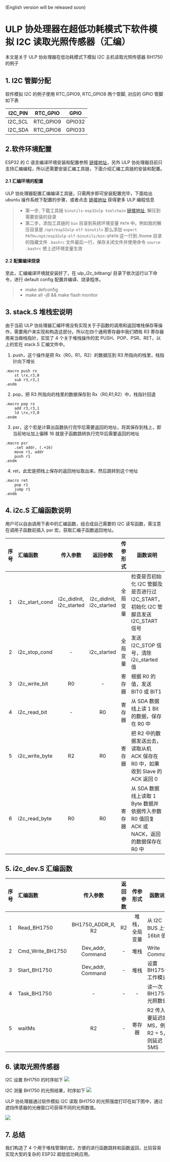 (English version will be released soon)

# ULP 协处理器在超低功耗模式下软件模拟 I2C 读取光照传感器（汇编）
本文是关于 ULP 协处理器在低功耗模式下模拟 I2C 主机读取光照传感器 BH1750 的例子  

## 1. I2C 管脚分配
软件模拟 I2C 的例子使用 RTC_GPIO9, RTC_GPIO8 两个管脚, 对应的 GPIO 管脚如下表 

|I2C_PIN|RTC_GPIO|GPIO|
|---|---|---|
|I2C_SCL|RTC_GPIO9|GPIO32|
|I2C_SDA|RTC_GPIO8|GPIO33|

## 2.软件环境配置
ESP32 的 C 语言编译环境安装和配置参照 [链接地址](https://esp-idf.readthedocs.io/en/latest/get-started/index.html#setup-toolchain)，另外 ULP 协处理器目前只支持汇编编程，所以还需要安装汇编工具链，下面介绍汇编工具链的安装和配置。
#### 2.1 汇编环境的配置
ULP 协处理器配置汇编编译工具链，只需两步即可安装配置完毕，下面给出 ubuntu 操作系统下配置的步骤，或者点击 [链接地址](http://esp-idf.readthedocs.io/en/latest/api-guides/ulp.html) 获得更多 ULP 编程信息
>* 第一步, 下载工具链 `binutils-esp32ulp toolchain`  [链接地址]( https://github.com/espressif/binutils-esp32ulp/wiki#downloads), 解压到需要安装的目录
>* 第二步，添加工具链的 `bin` 目录到系统环境变量 `PATH` 中。例如我的解压目录是 `/opt/esp32ulp-elf-binutils` 那么添加 `export PATH=/opt/esp32ulp-elf-binutils/bin:$PATH` 这一行到 /home 目录的隐藏文件 `.bashrc` 文件最后一行，保存关闭文件并使用命令 `source .bashrc` 使上述环境变量生效

#### 2.2 配置编译烧录
至此，汇编编译环境就安装好了，在 ulp_i2c_bitbang/ 目录下依次运行以下命令，进行 default config 配置并编译、烧录程序。
>* make defconfig
>* make all -j8 && make flash monitor

## 3. stack.S 堆栈宏说明
由于当前 ULP 协处理器汇编环境没有实现关于子函数的调用和返回堆栈保存等操作，需要用户来实现和构造这部分。所以在四个通用寄存器中我们牺牲 R3 寄存器用来当做栈指针，实现了 4 个关于堆栈操作的宏 PUSH、POP、PSR、RET，以上的宏在 stack.S 汇编文件中。

1. push，这个操作是把 Rx（R0，R1，R2）的数据压到 R3 所指向的栈里，栈指针向下增长
```
.macro push rx
	st \rx,r3,0
	sub r3,r3,1
.endm
```
2. pop，把 R3 所指向的栈里的数据保存到 Rx（R0,R1,R2）中，栈指针回退
```
.macro pop rx
	add r3,r3,1
	ld \rx,r3,0
.endm
```
3. psr，这个宏是计算出函数执行完毕后需要返回的地址，将其保存到栈上，即当前地址加上偏移 16 就是子函数跳转执行完毕后需要返回的地址
```
.macro psr 
	.set addr, (.+16)
	move r1, addr
	push r1
.endm
```
4. ret，此宏是把栈上保存的返回地址取出来，然后跳转到这个地址
```
.macro ret 
	pop r1
	jump r1
.endm
```

## 4. i2c.S 汇编函数说明
用户可以自由调用下表中的汇编函数，组合成自己需要的 I2C 读写函数，需注意在调用子函数前插入 psr 宏，获取汇编子函数返回地址。

|序号| 汇编函数 | 传入参数 | 返回参数 |传参形式|函数说明|
|:---:|:---|:---:|:---:|:---:|---|
|1|i2c_start_cond|i2c_didInit, i2c_started|i2c_didInit, i2c_started|全局变量|检查是否初始化 I2C 管脚及是否进行过 I2C_START，初始化 I2C 管脚且发送 I2C_START 信号|
|2|i2c_stop_cond| - |i2c_started | 全局变量 |发送 I2C_STOP 信号，清除 i2c_started 值|
|3|i2c_write_bit|R0| - |寄存器|根据 R0 的值，发送 BIT0 或 BIT1 |
|4|i2c_read_bit| - | R0 |寄存器|从 SDA 数据线上读 1 Bit 的数据，保存在 R0 中|
|5|i2c_write_byte| R2 |R0|寄存器|把 R2 中的数据发送出去，读取从机 ACK 保存在 R0 中，如果收到 Slave 的 ACK 返回 0 |
|6|i2c_read_byte| R0 |R0|寄存器|从 SDA 数据线上读取 1 Byte 数据并依据传入参数 R0 值回复 ACK 或 NACK，返回的数据保存在 R0 中 |

## 5. i2c_dev.S 汇编函数
|序号| 汇编函数 | 传入参数 | 返回参数 |传参形式|函数说明|
|:---:|:---|:---:|:---:|:---:|---|
|1|Read_BH1750|BH1750_ADDR_R, R2| R2 |堆栈，全局变量|从 I2C BUS 上读 16bit 值|
|2|Cmd_Write_BH1750|Dev_addr, Command| - | 堆栈 | Write Command|
|3|Start_BH1750|Dev_addr, Command| - |堆栈|设置 BH1750 工作模式|
|4|Task_BH1750| - | - | - | 读一次 BH1750 光照数值|
|5|waitMs|R2| - |寄存器|R2 传入需要延迟的 MS，例如 R2 = 5，则延迟 5MS |

## 6. 读取光照传感器
I2C 设置 BH1750 的时序如下
![](../../../documents/_static/ulp_i2c_bitbang/i2c_command.png)

I2C 测量 BH1750 的光照结果，时序如下
![](../../../documents/_static/ulp_i2c_bitbang/i2c_get.png)

ULP 协处理器通过软件模拟 I2C 读取 BH1750 的光照强度打印在如下图中，通过遮挡传感器的光栅窗口可获得不同的光照数值。

![](../../../documents/_static/ulp_i2c_bitbang/light_result.png)

## 7. 总结
我们构造了 4 个用于堆栈管理的宏，方便的进行函数跳转和函数返回，比较容易实现大型的复杂的 ESP32 超低低功耗应用。

 